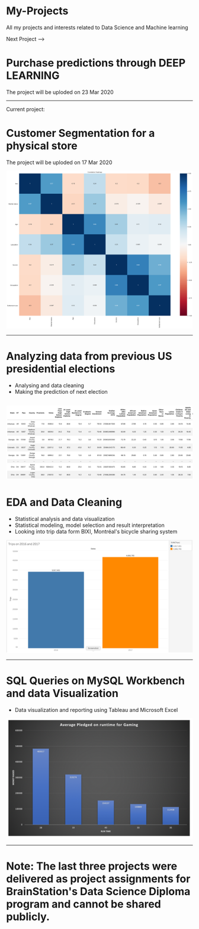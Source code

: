 # My-Projects
All my projects and interests related to Data Science and Machine learning

Next Project --> 
# Purchase predictions through DEEP LEARNING
The project will be uploded on 23 Mar 2020


--------------------------
Current project:
# Customer Segmentation for a physical store
The project will be uploded on 17 Mar 2020

![](images/customer.png)

--------------------------
# Analyzing data from previous US presidential elections
- Analysing and data cleaning 
- Making the prediction of next election

![](images/PresidentUS.png)
----------------------------

# EDA and Data Cleaning
- Statistical analysis and data visualization
- Statistical modeling, model selection and result interpretation
- Looking into trip data form BIXI, Montréal's bicycle sharing system

![](images/bixi.png)

----------------------------
# SQL Queries on MySQL Workbench and data Visualization 

 - Data visualization and reporting using Tableau and Microsoft Excel
 
 ![](images/money.png)
 
 ---------------------------------------------------------------------
# Note: The last three projects were delivered as project assignments for BrainStation's Data Science Diploma program and cannot be shared publicly. 
